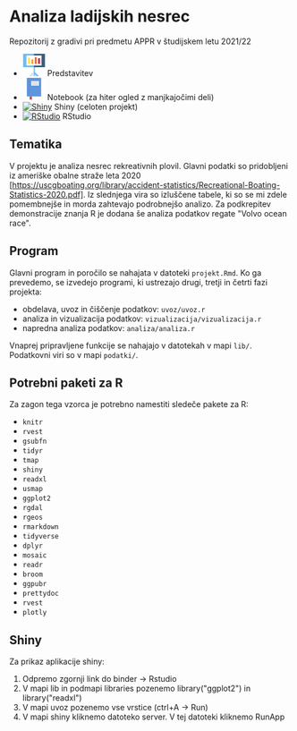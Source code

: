 # Analiza ladijskih nesrec

Repozitorij z gradivi pri predmetu APPR v študijskem letu 2021/22

* [![Shiny](https://github.com/borbregant/APPR_Bor/blob/master/slike/presentation.svg)](https://nbviewer.org/github/borbregant/APPR_Bor/blob/master/predstavitev1.html) Predstavitev
* [![Shiny](https://github.com/borbregant/APPR_Bor/blob/master/slike/notebook.svg)](https://nbviewer.org/github/borbregant/APPR_Bor/blob/master/projektnotebook.html) Notebook (za hiter ogled z manjkajočimi deli)
* [![Shiny](http://mybinder.org/badge.svg)](http://mybinder.org/v2/gh/borbregant/APPR_Bor/master?urlpath=shiny/APPR_Bor/projekt.Rmd) Shiny (celoten projekt)
* [![RStudio](http://mybinder.org/badge.svg)](http://mybinder.org/v2/gh/borbregant/APPR_Bor/master?urlpath=rstudio) RStudio

## Tematika

V projektu je analiza nesrec rekreativnih plovil. Glavni podatki so pridobljeni iz ameriške obalne straže leta 2020 [https://uscgboating.org/library/accident-statistics/Recreational-Boating-Statistics-2020.pdf]. Iz slednjega vira so izluščene tabele, ki so se mi zdele pomembnejše in morda zahtevajo podrobnejšo analizo. Za podkrepitev demonstracije znanja R je dodana še analiza podatkov regate "Volvo ocean race".

## Program

Glavni program in poročilo se nahajata v datoteki `projekt.Rmd`.
Ko ga prevedemo, se izvedejo programi, ki ustrezajo drugi, tretji in četrti fazi projekta:

* obdelava, uvoz in čiščenje podatkov: `uvoz/uvoz.r`
* analiza in vizualizacija podatkov: `vizualizacija/vizualizacija.r`
* napredna analiza podatkov: `analiza/analiza.r`

Vnaprej pripravljene funkcije se nahajajo v datotekah v mapi `lib/`.
Podatkovni viri so v mapi `podatki/`.
<!--- Zemljevidi v obliki SHP, ki jih program pobere,
se shranijo v mapo `../zemljevidi/` (torej izven mape projekta).-->

## Potrebni paketi za R

Za zagon tega vzorca je potrebno namestiti sledeče pakete za R:

* `knitr`
* `rvest`
* `gsubfn`
* `tidyr`
* `tmap`
* `shiny`
* `readxl`
* `usmap`
* `ggplot2`
* `rgdal`
* `rgeos`
* `rmarkdown`
* `tidyverse`
* `dplyr`
* `mosaic`
* `readr`
* `broom`
* `ggpubr`
* `prettydoc`
* `rvest`
* `plotly`


## Shiny

Za prikaz aplikacije shiny:
<ol>
  <li>Odpremo zgornji link do binder -> Rstudio </li>
  <li>V mapi lib in podmapi libraries pozenemo library("ggplot2") in library("readxl")</li>
  <li>V mapi uvoz pozenemo vse vrstice (ctrl+A -> Run)</li>
  <li>V mapi shiny kliknemo datoteko server. V tej datoteki kliknemo RunApp</li>
</ol>
